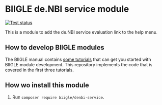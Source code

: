 # BIIGLE de.NBI service module

[![Test status](https://github.com/biigle/denbi-service/workflows/Tests/badge.svg)](https://github.com/biigle/denbi-service/actions?query=workflow%3ATests)

This is a module to add the de.NBI service evaluation link to the help menu.

## How to develop BIIGLE modules

The BIIGLE manual contains [some tutorials](https://biigle-admin-documentation.readthedocs.io/module-development/module-development/) that can get you started with BIIGLE module development. This repository implements the code that is covered in the first three tutorials.

## How wo install this module

1. Run `composer require biigle/denbi-service`.

